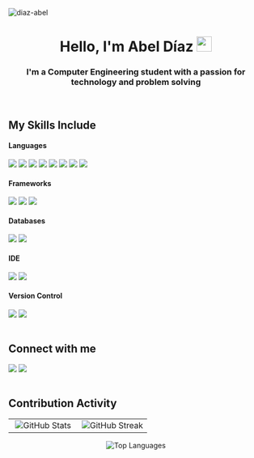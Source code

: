 <div>
    <div align="center">
        <p align="left">
            <img src="https://komarev.com/ghpvc/?username=Diaz-Abel&label=Profile%20views&color=7A7ADB&style=flat" alt="diaz-abel" />
        </p>
        <h1>Hello, I'm Abel Díaz <img src="https://github.com/abdoachhoubi/abdoachhoubi/blob/main/gifs/Hi.gif" width="30"></h1>
        <h3 align="center">I'm a Computer Engineering student with a passion for technology and problem solving</h3>
    </div>
    <br />
    <div align="left">
        <h2>My Skills Include</h2>
        <h4>Languages</h4>
        <span>
            <img src="https://img.shields.io/badge/python-3670A0?style=for-the-badge&logo=python&logoColor=ffdd54">
            <img src="https://img.shields.io/badge/kotlin-%237F52FF.svg?style=for-the-badge&logo=kotlin&logoColor=white">
            <img src="https://img.shields.io/badge/typescript-%23007ACC.svg?style=for-the-badge&logo=typescript&logoColor=white">
            <img src="https://img.shields.io/badge/Java-ED8B00?style=for-the-badge&logo=java&logoColor=white">
            <img src="https://img.shields.io/badge/C-00599C?style=for-the-badge&logo=c&logoColor=white">
            <img src="https://img.shields.io/badge/HTML5-E34F26?style=for-the-badge&logo=html5&logoColor=white">
            <img src="https://img.shields.io/badge/CSS3-1572B6?style=for-the-badge&logo=css3&logoColor=white">
            <img src="https://img.shields.io/badge/JavaScript-F7DF1E?style=for-the-badge&logo=javascript&logoColor=black">
        </span>
        <h4>Frameworks</h4>
        <span>
            <img src="https://img.shields.io/badge/angular-%23DD0031.svg?style=for-the-badge&logo=angular&logoColor=white">
            <img src="https://img.shields.io/badge/django-%23092E20.svg?style=for-the-badge&logo=django&logoColor=white">
            <img src="https://img.shields.io/badge/Bootstrap-563D7C?style=for-the-badge&logo=bootstrap&logoColor=white">
        </span>
        <h4>Databases</h4>
        <span>
            <img src="https://img.shields.io/badge/postgres-%23316192.svg?style=for-the-badge&logo=postgresql&logoColor=white">
            <img src="https://img.shields.io/badge/MySQL-00000F?style=for-the-badge&logo=mysql&logoColor=white">
        </span>
        <h4>IDE</h4>
        <span>
            <img src="https://img.shields.io/badge/Visual_Studio_Code-0078D4?style=for-the-badge&logo=visual%20studio%20code&logoColor=white">
            <img src="https://img.shields.io/badge/Android_Studio-3DDC84?style=for-the-badge&logo=android-studio&logoColor=white">
        </span>
        <h4>Version Control</h4>
        <span>
            <img src="https://img.shields.io/badge/Git-F05032?style=for-the-badge&logo=git&logoColor=white">
            <img src="https://img.shields.io/badge/github-%23121011.svg?style=for-the-badge&logo=github&logoColor=white">
        </span>
    </div>
    <br />
    <div align="left">
        <h2>Connect with me</h2> 
        <a target="_blank" href="https://www.linkedin.com/in/abel-diaz-py/"><img src="https://img.shields.io/badge/-LinkedIn-0077B5?style=for-the-badge&logo=Linkedin&logoColor=white"></img></a>
        <a target="_blank" href="mailto:diazabel743@gmail.com"><img src="https://img.shields.io/badge/-Gmail-D14836?style=for-the-badge&logo=Gmail&logoColor=white"></img></a>
    </div>
    <br />
    <div align="left">
        <h2>Contribution Activity</h2>
        <table align="center" style="width: 100%; border-spacing: 10px;">
            <tr>
                <td style="width: 50%; text-align: center; border: none;">
                    <img src="https://github-readme-stats.vercel.app/api?username=Diaz-Abel&show_icons=true&title_color=FF5733&icon_color=FF5733&text_color=D3D3D3&bg_color=000000,000000,000000" alt="GitHub Stats" />
                </td>
                <td style="width: 50%; text-align: center; border: none;">
                    <img src="https://github-readme-streak-stats.herokuapp.com/?user=Diaz-Abel&background=000000&stroke=FF5733&ring=FF5733&fire=FF5733&currStreakNum=D3D3D3&sideNums=D3D3D3&currStreakLabel=FF5733&sideLabels=D3D3D3&dates=D3D3D3" alt="GitHub Streak" />
                </td>
            </tr>
        </table>
        <p align="center">
            <img src="https://github-readme-stats.vercel.app/api/top-langs/?username=Diaz-Abel&layout=compact&title_color=FF5733&text_color=D3D3D3&bg_color=000000" alt="Top Languages" />
        </p>
    </div>
</div>
